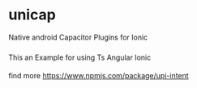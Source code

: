 # unicap
Native android Capacitor Plugins for Ionic

###
This an Example for using Ts Angular Ionic 
####
find more 
https://www.npmjs.com/package/upi-intent
